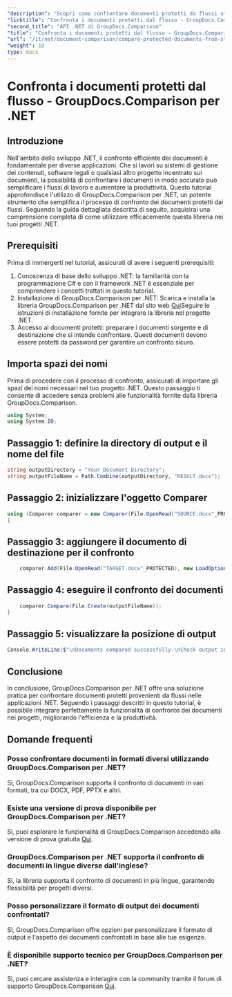 ```yaml
---
"description": "Scopri come confrontare documenti protetti da flussi utilizzando GroupDocs.Comparison per .NET. Semplifica il processo di confronto dei documenti senza sforzo."
"linktitle": "Confronta i documenti protetti dal flusso - GroupDocs.Comparison per .NET"
"second_title": "API .NET di GroupDocs.Comparison"
"title": "Confronta i documenti protetti dal flusso - GroupDocs.Comparison per .NET"
"url": "/it/net/document-comparison/compare-protected-documents-from-stream/"
"weight": 18
type: docs
---
```

# Confronta i documenti protetti dal flusso - GroupDocs.Comparison per .NET

## Introduzione
Nell'ambito dello sviluppo .NET, il confronto efficiente dei documenti è fondamentale per diverse applicazioni. Che si lavori su sistemi di gestione dei contenuti, software legali o qualsiasi altro progetto incentrato sui documenti, la possibilità di confrontare i documenti in modo accurato può semplificare i flussi di lavoro e aumentare la produttività. Questo tutorial approfondisce l'utilizzo di GroupDocs.Comparison per .NET, un potente strumento che semplifica il processo di confronto dei documenti protetti dai flussi. Seguendo la guida dettagliata descritta di seguito, acquisirai una comprensione completa di come utilizzare efficacemente questa libreria nei tuoi progetti .NET.
## Prerequisiti
Prima di immergerti nel tutorial, assicurati di avere i seguenti prerequisiti:
1. Conoscenza di base dello sviluppo .NET: la familiarità con la programmazione C# e con il framework .NET è essenziale per comprendere i concetti trattati in questo tutorial.
2. Installazione di GroupDocs.Comparison per .NET: Scarica e installa la libreria GroupDocs.Comparison per .NET dal sito web [Qui](https://releases.groupdocs.com/comparison/net/)Seguire le istruzioni di installazione fornite per integrare la libreria nel progetto .NET.
3. Accesso ai documenti protetti: preparare i documenti sorgente e di destinazione che si intende confrontare. Questi documenti devono essere protetti da password per garantire un confronto sicuro.

## Importa spazi dei nomi
Prima di procedere con il processo di confronto, assicurati di importare gli spazi dei nomi necessari nel tuo progetto .NET. Questo passaggio ti consente di accedere senza problemi alle funzionalità fornite dalla libreria GroupDocs.Comparison.

```csharp
using System;
using System.IO;
```

## Passaggio 1: definire la directory di output e il nome del file
```csharp
string outputDirectory = "Your Document Directory";
string outputFileName = Path.Combine(outputDirectory, "RESULT.docx");
```
## Passaggio 2: inizializzare l'oggetto Comparer
```csharp
using (Comparer comparer = new Comparer(File.OpenRead("SOURCE.docx"_PROTECTED), new LoadOptions() { Password = "1234" }))
{
```
## Passaggio 3: aggiungere il documento di destinazione per il confronto
```csharp
    comparer.Add(File.OpenRead("TARGET.docx"_PROTECTED), new LoadOptions() { Password = "5678" });
```
## Passaggio 4: eseguire il confronto dei documenti
```csharp
    comparer.Compare(File.Create(outputFileName));
}
```
## Passaggio 5: visualizzare la posizione di output
```csharp
Console.WriteLine($"\nDocuments compared successfully.\nCheck output in {Directory.GetCurrentDirectory()}.");
```

## Conclusione
In conclusione, GroupDocs.Comparison per .NET offre una soluzione pratica per confrontare documenti protetti provenienti da flussi nelle applicazioni .NET. Seguendo i passaggi descritti in questo tutorial, è possibile integrare perfettamente la funzionalità di confronto dei documenti nei progetti, migliorando l'efficienza e la produttività.
## Domande frequenti
### Posso confrontare documenti in formati diversi utilizzando GroupDocs.Comparison per .NET?
Sì, GroupDocs.Comparison supporta il confronto di documenti in vari formati, tra cui DOCX, PDF, PPTX e altri.
### Esiste una versione di prova disponibile per GroupDocs.Comparison per .NET?
Sì, puoi esplorare le funzionalità di GroupDocs.Comparison accedendo alla versione di prova gratuita [Qui](https://releases.groupdocs.com/).
### GroupDocs.Comparison per .NET supporta il confronto di documenti in lingue diverse dall'inglese?
Sì, la libreria supporta il confronto di documenti in più lingue, garantendo flessibilità per progetti diversi.
### Posso personalizzare il formato di output dei documenti confrontati?
Sì, GroupDocs.Comparison offre opzioni per personalizzare il formato di output e l'aspetto dei documenti confrontati in base alle tue esigenze.
### È disponibile supporto tecnico per GroupDocs.Comparison per .NET?
Sì, puoi cercare assistenza e interagire con la community tramite il forum di supporto GroupDocs.Comparison [Qui](https://forum.groupdocs.com/c/comparison/12).